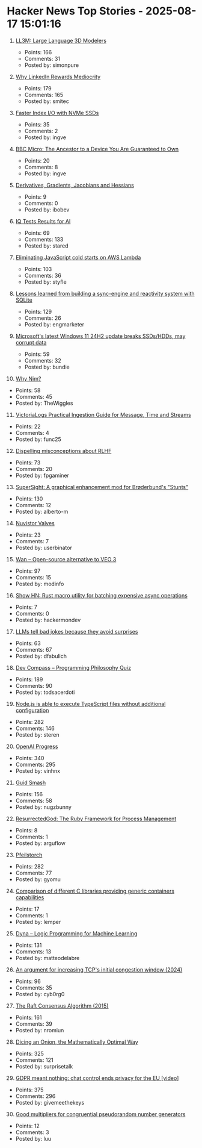# Hacker News Top Stories - 2025-08-17 15:01:16

1. [LL3M: Large Language 3D Modelers](https://threedle.github.io/ll3m/)
   - Points: 166
   - Comments: 31
   - Posted by: simonpure

2. [Why LinkedIn Rewards Mediocrity](https://www.elliotcsmith.com/linkedin-toxic-mediocrity/)
   - Points: 179
   - Comments: 165
   - Posted by: smitec

3. [Faster Index I/O with NVMe SSDs](https://www.marginalia.nu/log/a_123_index_io/)
   - Points: 35
   - Comments: 2
   - Posted by: ingve

4. [BBC Micro: The Ancestor to a Device You Are Guaranteed to Own](https://retrogamecoders.com/bbc-micro-the-ancestor-to-a-device-you-are-guaranteed-to-own/)
   - Points: 20
   - Comments: 8
   - Posted by: ingve

5. [Derivatives, Gradients, Jacobians and Hessians](https://blog.demofox.org/2025/08/16/derivatives-gradients-jacobians-and-hessians-oh-my/)
   - Points: 9
   - Comments: 0
   - Posted by: ibobev

6. [IQ Tests Results for AI](https://www.trackingai.org/home)
   - Points: 69
   - Comments: 133
   - Posted by: stared

7. [Eliminating JavaScript cold starts on AWS Lambda](https://goose.icu/lambda/)
   - Points: 103
   - Comments: 36
   - Posted by: styfle

8. [Lessons learned from building a sync-engine and reactivity system with SQLite](https://www.finkelstein.fr/sqlite-sync-engine-with-reactivity)
   - Points: 129
   - Comments: 26
   - Posted by: engmarketer

9. [Microsoft's latest Windows 11 24H2 update breaks SSDs/HDDs, may corrupt data](https://www.neowin.net/news/report-microsofts-latest-windows-11-24h2-update-breaks-ssdshdds-may-corrupt-your-data/)
   - Points: 59
   - Comments: 32
   - Posted by: bundie

10. [Why Nim?](https://undefined.pyfy.ch/why-nim)
   - Points: 58
   - Comments: 45
   - Posted by: TheWiggles

11. [VictoriaLogs Practical Ingestion Guide for Message, Time and Streams](https://victoriametrics.com/blog/victorialogs-concepts-message-time-stream/index.html)
   - Points: 22
   - Comments: 4
   - Posted by: func25

12. [Dispelling misconceptions about RLHF](https://aerial-toothpaste-34a.notion.site/How-OpenAI-Misled-You-on-RLHF-1f83f742d9dd80a68129d06503464aff)
   - Points: 73
   - Comments: 20
   - Posted by: fpgaminer

13. [SuperSight: A graphical enhancement mod for Brøderbund's "Stunts"](https://marnetto.net/2025/02/20/broderbund-stunts-1)
   - Points: 130
   - Comments: 12
   - Posted by: alberto-m

14. [Nuvistor Valves](http://www.r-type.org/articles/art-150.htm)
   - Points: 23
   - Comments: 7
   - Posted by: userbinator

15. [Wan – Open-source alternative to VEO 3](https://github.com/Wan-Video/Wan2.2)
   - Points: 97
   - Comments: 15
   - Posted by: modinfo

16. [Show HN: Rust macro utility for batching expensive async operations](https://github.com/hackermondev/batched)
   - Points: 7
   - Comments: 0
   - Posted by: hackermondev

17. [LLMs tell bad jokes because they avoid surprises](https://danfabulich.medium.com/llms-tell-bad-jokes-because-they-avoid-surprises-7f111aac4f96)
   - Points: 63
   - Comments: 67
   - Posted by: dfabulich

18. [Dev Compass – Programming Philosophy Quiz](https://treeform.github.io/devcompas/)
   - Points: 189
   - Comments: 90
   - Posted by: todsacerdoti

19. [Node.js is able to execute TypeScript files without additional configuration](https://nodejs.org/en/blog/release/v22.18.0)
   - Points: 282
   - Comments: 146
   - Posted by: steren

20. [OpenAI Progress](https://progress.openai.com)
   - Points: 340
   - Comments: 295
   - Posted by: vinhnx

21. [Guid Smash](https://www.guidsmash.com)
   - Points: 156
   - Comments: 58
   - Posted by: nugzbunny

22. [ResurrectedGod: The Ruby Framework for Process Management](https://github.com/mishina2228/resurrected_god)
   - Points: 8
   - Comments: 1
   - Posted by: arguflow

23. [Pfeilstorch](https://en.wikipedia.org/wiki/Pfeilstorch)
   - Points: 282
   - Comments: 77
   - Posted by: gyomu

24. [Comparison of different C libraries providing generic containers capabilities](https://github.com/P-p-H-d/c-stl-comparison)
   - Points: 17
   - Comments: 1
   - Posted by: lemper

25. [Dyna – Logic Programming for Machine Learning](https://dyna.org/)
   - Points: 131
   - Comments: 13
   - Posted by: matteodelabre

26. [An argument for increasing TCP's initial congestion window (2024)](https://jeclark.net/articles/tcp-initcwnd/?tag=performance)
   - Points: 96
   - Comments: 35
   - Posted by: cyb0rg0

27. [The Raft Consensus Algorithm (2015)](https://raft.github.io/)
   - Points: 161
   - Comments: 39
   - Posted by: nromiun

28. [Dicing an Onion, the Mathematically Optimal Way](https://pudding.cool/2025/08/onions/)
   - Points: 325
   - Comments: 121
   - Posted by: surprisetalk

29. [GDPR meant nothing: chat control ends privacy for the EU [video]](https://www.youtube.com/watch?v=3NyUgv6dpJc)
   - Points: 375
   - Comments: 296
   - Posted by: givemeethekeys

30. [Good multipliers for congruential pseudorandom number generators](https://arxiv.org/abs/2001.05304)
   - Points: 12
   - Comments: 3
   - Posted by: luu

